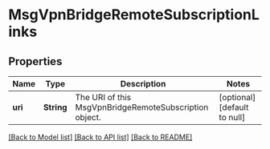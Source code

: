 # MsgVpnBridgeRemoteSubscriptionLinks

## Properties
Name | Type | Description | Notes
------------ | ------------- | ------------- | -------------
**uri** | **String** | The URI of this MsgVpnBridgeRemoteSubscription object. | [optional] [default to null]

[[Back to Model list]](../README.md#documentation-for-models) [[Back to API list]](../README.md#documentation-for-api-endpoints) [[Back to README]](../README.md)


